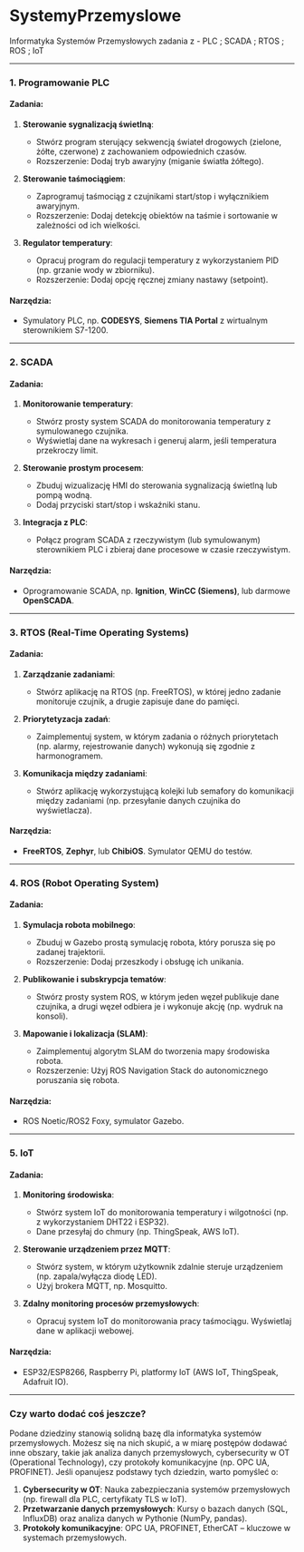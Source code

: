 # SystemyPrzemyslowe
Informatyka Systemów Przemysłowych zadania z - PLC ; SCADA ; RTOS ; ROS ; IoT



---

### **1. Programowanie PLC**
#### **Zadania:**
1. **Sterowanie sygnalizacją świetlną**:  
   - Stwórz program sterujący sekwencją świateł drogowych (zielone, żółte, czerwone) z zachowaniem odpowiednich czasów.
   - Rozszerzenie: Dodaj tryb awaryjny (miganie światła żółtego).

2. **Sterowanie taśmociągiem**:  
   - Zaprogramuj taśmociąg z czujnikami start/stop i wyłącznikiem awaryjnym.  
   - Rozszerzenie: Dodaj detekcję obiektów na taśmie i sortowanie w zależności od ich wielkości.

3. **Regulator temperatury**:  
   - Opracuj program do regulacji temperatury z wykorzystaniem PID (np. grzanie wody w zbiorniku).  
   - Rozszerzenie: Dodaj opcję ręcznej zmiany nastawy (setpoint).

#### **Narzędzia**:
- Symulatory PLC, np. **CODESYS**, **Siemens TIA Portal** z wirtualnym sterownikiem S7-1200.  

---

### **2. SCADA**
#### **Zadania:**
1. **Monitorowanie temperatury**:  
   - Stwórz prosty system SCADA do monitorowania temperatury z symulowanego czujnika.  
   - Wyświetlaj dane na wykresach i generuj alarm, jeśli temperatura przekroczy limit.

2. **Sterowanie prostym procesem**:  
   - Zbuduj wizualizację HMI do sterowania sygnalizacją świetlną lub pompą wodną.  
   - Dodaj przyciski start/stop i wskaźniki stanu.

3. **Integracja z PLC**:  
   - Połącz program SCADA z rzeczywistym (lub symulowanym) sterownikiem PLC i zbieraj dane procesowe w czasie rzeczywistym.

#### **Narzędzia**:
- Oprogramowanie SCADA, np. **Ignition**, **WinCC (Siemens)**, lub darmowe **OpenSCADA**.

---

### **3. RTOS (Real-Time Operating Systems)**
#### **Zadania:**
1. **Zarządzanie zadaniami**:  
   - Stwórz aplikację na RTOS (np. FreeRTOS), w której jedno zadanie monitoruje czujnik, a drugie zapisuje dane do pamięci.

2. **Priorytetyzacja zadań**:  
   - Zaimplementuj system, w którym zadania o różnych priorytetach (np. alarmy, rejestrowanie danych) wykonują się zgodnie z harmonogramem.

3. **Komunikacja między zadaniami**:  
   - Stwórz aplikację wykorzystującą kolejki lub semafory do komunikacji między zadaniami (np. przesyłanie danych czujnika do wyświetlacza).

#### **Narzędzia**:
- **FreeRTOS**, **Zephyr**, lub **ChibiOS**. Symulator QEMU do testów.

---

### **4. ROS (Robot Operating System)**
#### **Zadania:**
1. **Symulacja robota mobilnego**:  
   - Zbuduj w Gazebo prostą symulację robota, który porusza się po zadanej trajektorii.  
   - Rozszerzenie: Dodaj przeszkody i obsługę ich unikania.

2. **Publikowanie i subskrypcja tematów**:  
   - Stwórz prosty system ROS, w którym jeden węzeł publikuje dane czujnika, a drugi węzeł odbiera je i wykonuje akcję (np. wydruk na konsoli).

3. **Mapowanie i lokalizacja (SLAM)**:  
   - Zaimplementuj algorytm SLAM do tworzenia mapy środowiska robota.  
   - Rozszerzenie: Użyj ROS Navigation Stack do autonomicznego poruszania się robota.

#### **Narzędzia**:
- ROS Noetic/ROS2 Foxy, symulator Gazebo.

---

### **5. IoT**
#### **Zadania:**
1. **Monitoring środowiska**:  
   - Stwórz system IoT do monitorowania temperatury i wilgotności (np. z wykorzystaniem DHT22 i ESP32).  
   - Dane przesyłaj do chmury (np. ThingSpeak, AWS IoT).

2. **Sterowanie urządzeniem przez MQTT**:  
   - Stwórz system, w którym użytkownik zdalnie steruje urządzeniem (np. zapala/wyłącza diodę LED).  
   - Użyj brokera MQTT, np. Mosquitto.

3. **Zdalny monitoring procesów przemysłowych**:  
   - Opracuj system IoT do monitorowania pracy taśmociągu. Wyświetlaj dane w aplikacji webowej.

#### **Narzędzia**:
- ESP32/ESP8266, Raspberry Pi, platformy IoT (AWS IoT, ThingSpeak, Adafruit IO).

---

### **Czy warto dodać coś jeszcze?**
Podane dziedziny stanowią solidną bazę dla informatyka systemów przemysłowych. Możesz się na nich skupić, a w miarę postępów dodawać inne obszary, takie jak analiza danych przemysłowych, cybersecurity w OT (Operational Technology), czy protokoły komunikacyjne (np. OPC UA, PROFINET).
Jeśli opanujesz podstawy tych dziedzin, warto pomyśleć o:
1. **Cybersecurity w OT**: Nauka zabezpieczania systemów przemysłowych (np. firewall dla PLC, certyfikaty TLS w IoT).  
2. **Przetwarzanie danych przemysłowych**: Kursy o bazach danych (SQL, InfluxDB) oraz analiza danych w Pythonie (NumPy, pandas).  
3. **Protokoły komunikacyjne**: OPC UA, PROFINET, EtherCAT – kluczowe w systemach przemysłowych.  

